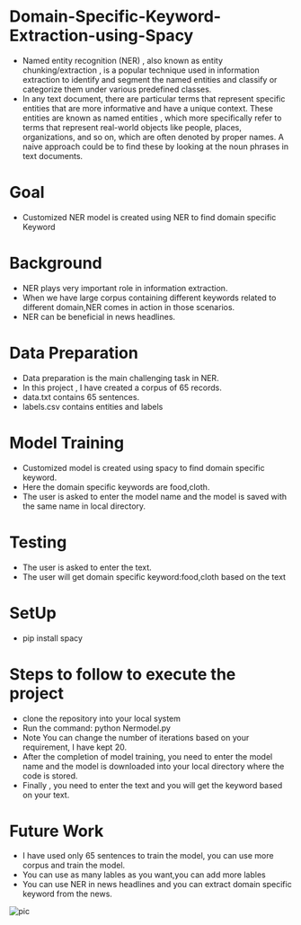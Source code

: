 # Domain-Specific-Keyword-Extraction-using-Spacy
* Named entity recognition (NER) , also known as entity chunking/extraction , is a popular technique used in information extraction to     identify and segment the named entities and classify or categorize them under various predefined classes.
* In any text document, there are particular terms that represent specific entities that are more informative and have a unique context.   These entities are known as named entities , which more specifically refer to terms that represent real-world objects like people,       places, organizations, and so on, which are often denoted by proper names. A naive approach could be to find these by looking at the     noun phrases in text documents. 
<h1>Goal</h2>

* Customized NER model is created using NER to find domain specific Keyword
<h1>Background</h1>

* NER plays very important role in information extraction.
* When we have large corpus containing different keywords related to different domain,NER comes in action in those scenarios.
* NER can be beneficial in news headlines.

<h1>Data Preparation</h1>
  
  *  Data preparation is the main challenging task in NER.
  *  In this project , I have created a corpus of 65 records.
  *  data.txt contains 65 sentences.
  *  labels.csv contains entities and labels 
<h1>Model Training</h1>
  
  * Customized model is created using spacy to find domain specific keyword.
  * Here the domain specific keywords are food,cloth.
  * The user is asked to enter the model name and the model is saved with the same name in local directory.
<h1>Testing</h1>
  
  * The user is asked to enter the text.
  * The user will get domain specific keyword:food,cloth based on the text
<h1>SetUp</h1>
  
  * pip install spacy
<h1>Steps to follow to execute the project</h1>
  
  * clone the repository into your local system
  * Run the command: python Nermodel.py
  * Note You can change the number of iterations based on your requirement, I have kept 20.
  * After the completion of model training, you need to enter the model name and the model is downloaded into your local directory         where the code is stored.
  * Finally , you need to enter the text and you will get the keyword based on your text.
  
  <h1>Future Work</h1>
  
  * I have used only 65 sentences to train the model, you can use more corpus and train the model.
  * You can use as many lables as you want,you can add more lables 
  * You can use NER in news headlines and you can extract domain specific keyword from the news.
  
  
  ![pic](https://user-images.githubusercontent.com/17763961/103242008-d8f98100-497a-11eb-9923-4c49df164a3f.jpg)

